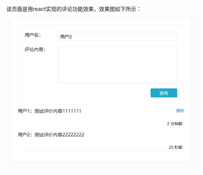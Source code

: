 该页面是用react实现的评论功能效果，效果图如下所示：
 
 ![image](https://github.com/DahongXu/comment-react/blob/master/images/comment.jpg)

